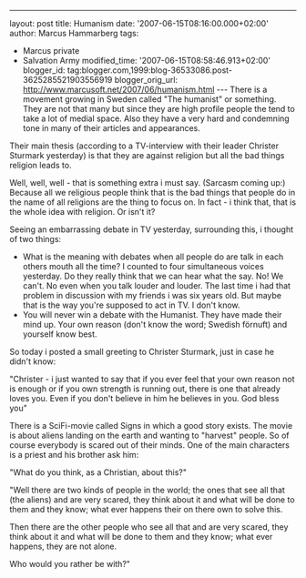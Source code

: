---
layout: post
title: Humanism
date: '2007-06-15T08:16:00.000+02:00'
author: Marcus Hammarberg
tags:
  - Marcus private
  - Salvation Army
modified_time: '2007-06-15T08:58:46.913+02:00'
blogger_id: tag:blogger.com,1999:blog-36533086.post-3625285521903556919
blogger_orig_url: http://www.marcusoft.net/2007/06/humanism.html ---
There is a movement growing in Sweden called "The humanist" or
something. They are not that many but since they are high profile people
the tend to take a lot of medial space. Also they have a very hard and
condemning tone in many of <span
id="SPELLING_ERROR_1" class="blsp-spelling-corrected">their
articles and appearances.

Their main thesis (according to a TV-interview with their leader <span
id="SPELLING_ERROR_2" class="blsp-spelling-error">Christer <span
id="SPELLING_ERROR_3" class="blsp-spelling-error">Sturmark
yesterday) is that they are against religion but all the bad things
religion leads to.

Well, well, well - that is something extra i must say. (Sarcasm coming
up:) Because all we religious people think that is the bad things that
people do in the name of all religions are the thing to focus on. In
fact - i think that, that is the whole idea with religion. Or isn't
it?

Seeing an embarrassing debate in TV
yesterday, surrounding this, i thought of
two things:

-   What is the meaning with debates when all people do are talk in each
    others mouth all the time? I counted to four <span
    id="SPELLING_ERROR_7"
    class="blsp-spelling-corrected">simultaneous voices
    yesterday. Do they really think that we can hear what the say. No!
    We can't. No even when you talk louder and louder. The last time i
    had that problem in discussion with my friends i was six years
    old.
    But maybe that is the way you're supposed to act in TV. I don't
    know.
-   You will never win a debate with the Humanist. They have made their
    mind up. Your own reason (don't know the word; <span
    id="SPELLING_ERROR_8" class="blsp-spelling-corrected">Swedish
    förnuft) and yourself know best.

So today i posted a small greeting to Christer Sturmark, just in case he didn't
know:

"Christer - i just wanted to say that
if you ever feel that your own reason not is <span
id="SPELLING_ERROR_13" class="blsp-spelling-corrected">enough or
if you own strength is running out, there is one that already loves you.
Even if you don't believe in him he believes in you.
God bless you"

There is a SciFi-movie called Signs in which a
good story exists. The movie is about aliens landing on the earth and
wanting to "harvest" people. So of course everybody is scared out of their
minds. One of the main characters is a priest and his brother ask him:

"What do you think, as a Christian, about this?"

"Well there are two kinds of people in the world; the ones that see all
that (the aliens) and are very scared, they think about it and what will
be done to them and they know; what ever happens their on there own to
solve this.

Then there are the other people who see all that and are very scared,
they think about it and what will be done to them and they know; what
ever happens, they are not alone.

Who would you rather be with?"
